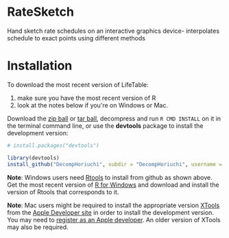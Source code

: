 RateSketch
==========

Hand sketch rate schedules on an interactive graphics device- interpolates schedule to exact points using different methods

Installation
============

To download the most recent version of LifeTable:

1. make sure you have the most recent version of R
2. look at the notes below if you're on Windows or Mac.

Download the [zip ball](https://github.com/timriffe/DecompHoriuchi/zipball/master) or [tar ball](https://github.com/timriffe/DecompHoriuchi/tarball/master), decompress and run `R CMD INSTALL` on it in the terminal command line, or use the **devtools** package to install the development version:

```r
# install.packages("devtools")

library(devtools)
install_github("DecompHoriuchi", subdir = "DecompHoriuchi", username = "timriffe")
```

**Note**: Windows users need [Rtools](http://cran.r-project.org/bin/windows/Rtools/) to install from github as shown above. Get the most recent version of [R for Windows](http://cran.r-project.org/bin/windows/base/) and download and install the version of Rtools that corresponds to it.

**Note**: Mac users might be required to install the appropriate version [XTools](https://developer.apple.com/xcode/) from the [Apple Developer site](https://developer.apple.com/) in order to install the development version.  You may need to [register as an Apple developer](https://developer.apple.com/programs/register/).  An older version of XTools may also be required.
